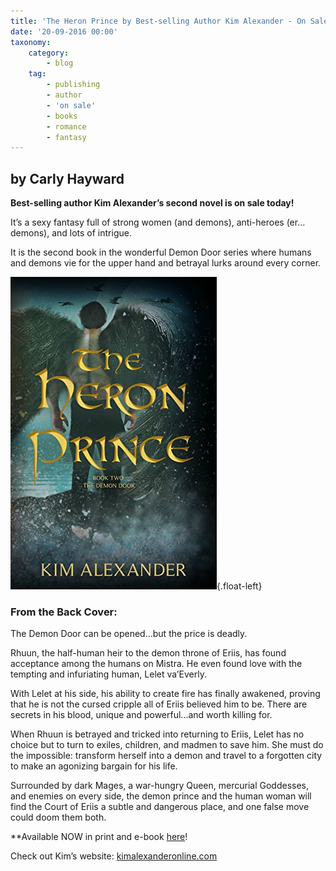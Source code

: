 ```yaml
---
title: 'The Heron Prince by Best-selling Author Kim Alexander - On Sale Now!'
date: '20-09-2016 00:00'
taxonomy:
    category:
        - blog
    tag:
        - publishing
        - author
        - 'on sale'
        - books
        - romance
        - fantasy
---
```


## by Carly Hayward

**Best-selling author Kim Alexander’s second novel is on sale today!**

It’s a sexy fantasy full of strong women (and demons), anti-heroes (er…demons), and lots of intrigue.

It is the second book in the wonderful Demon Door series where humans and demons vie for the upper hand and betrayal lurks around every corner.

![](Book_Light_Editorial_HeronPrince_cover.jpg){.float-left}

### From the Back Cover:

The Demon Door can be opened...but the price is deadly.

Rhuun, the half-human heir to the demon throne of Eriis, has found acceptance among the humans on Mistra. He even found love with the tempting and infuriating human, Lelet va’Everly.

With Lelet at his side, his ability to create fire has finally awakened, proving that he is not the cursed cripple all of Eriis believed him to be. There are secrets in his blood, unique and powerful...and worth killing for.

When Rhuun is betrayed and tricked into returning to Eriis, Lelet has no choice but to turn to exiles, children, and madmen to save him. She must do the impossible: transform herself into a demon and travel to a forgotten city to make an agonizing bargain for his life.

Surrounded by dark Mages, a war-hungry Queen, mercurial Goddesses, and enemies on every side, the demon prince and the human woman will find the Court of Eriis a subtle and dangerous place, and one false move could doom them both.

**Available NOW in print and e-book [here](https://www.amazon.com/Heron-Prince-Demon-Door-Book-ebook/dp/B01LA4RYZ8/ref=tmm_kin_swatch_0?_encoding=UTF8&qid=1474387363&sr=8-1?target=**_blank)!

Check out Kim’s website: [kimalexanderonline.com](http://kimalexanderonline.com/wp/?target=_blank)